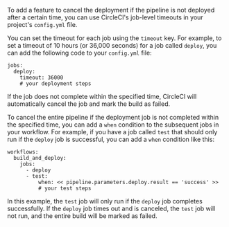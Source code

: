 To add a feature to cancel the deployment if the pipeline is not deployed after a certain time,
you can use CircleCI's job-level timeouts in your project's `config.yml` file.

You can set the timeout for each job using the `timeout` key. For example, to set a timeout of 10 hours (or 36,000 seconds) for a job called `deploy`,
you can add the following code to your `config.yml` file:

```
jobs:
  deploy:
    timeout: 36000
    # your deployment steps
```

If the job does not complete within the specified time, CircleCI will automatically cancel the job and mark the build as failed.

To cancel the entire pipeline if the deployment job is not completed within the specified time, 
you can add a `when` condition to the subsequent jobs in your workflow. For example, 
if you have a job called `test` that should only run if the `deploy` job is successful, you can add a `when` condition like this:

```
workflows:
  build_and_deploy:
    jobs:
      - deploy
      - test:
          when: << pipeline.parameters.deploy.result == 'success' >>
          # your test steps
```

In this example, the `test` job will only run if the `deploy` job completes successfully. 
If the `deploy` job times out and is canceled, the `test` job will not run, and the entire build will be marked as failed.

